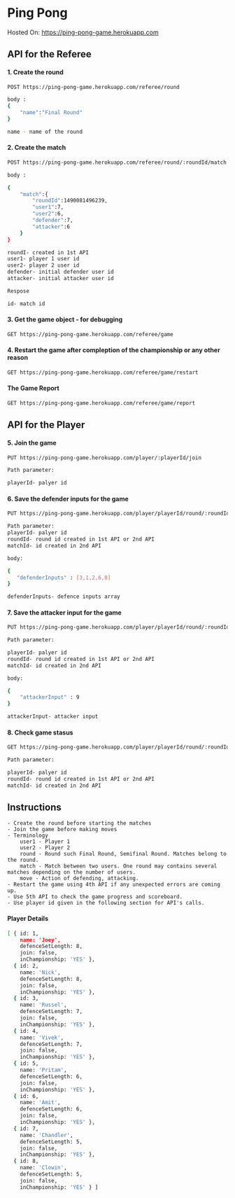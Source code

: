 # Ping Pong

Hosted On: https://ping-pong-game.herokuapp.com


## API for the Referee 

#### 1. Create the round
```sh
POST https://ping-pong-game.herokuapp.com/referee/round

body :
{
	"name":"Final Round"
}

name - name of the round
```

#### 2. Create the match
```sh
POST https://ping-pong-game.herokuapp.com/referee/round/:roundId/match

body :

{
	"match":{
		"roundId":1490081496239, 
		"user1":7, 
		"user2":6, 
		"defender":7,
		"attacker":6 
	}
}

roundI- created in 1st API
user1- player 1 user id 
user2- player 2 user id
defender- initial defender user id 
attacker- initial attacker user id

Respose

id- match id

```

#### 3. Get the game object - for debugging
```sh
GET https://ping-pong-game.herokuapp.com/referee/game
```

#### 4. Restart the game after compleption of the championship or any other reason
```sh
GET https://ping-pong-game.herokuapp.com/referee/game/restart
```
#### The Game Report
```sh
GET https://ping-pong-game.herokuapp.com/referee/game/report
```


## API for the Player 

#### 5. Join the game 
```sh
PUT https://ping-pong-game.herokuapp.com/player/:playerId/join

Path parameter:

playerId- palyer id

```

#### 6. Save the defender inputs for the game
```sh
PUT https://ping-pong-game.herokuapp.com/player/playerId/round/:roundId/match/:matchId/defend

Path parameter: 
playerId- palyer id
roundId- round id created in 1st API or 2nd API
matchId- id created in 2nd API

body:

{
   "defenderInputs" : [3,1,2,6,8]
}

defenderInputs- defence inputs array
```

#### 7. Save the attacker input for the game
```sh
PUT https://ping-pong-game.herokuapp.com/player/playerId/round/:roundId/match/:matchId/attack

Path parameter:

playerId- palyer id
roundId- round id created in 1st API or 2nd API
matchId- id created in 2nd API

body: 

{
	"attackerInput" : 9
}

attackerInput- attacker input
```

#### 8. Check game stasus 
```sh
GET https://ping-pong-game.herokuapp.com/player/playerId/round/:roundId/match/:matchId

Path parameter:

playerId- palyer id
roundId- round id created in 1st API or 2nd API
matchId- id created in 2nd API

```



## Instructions
	- Create the round before starting the matches
	- Join the game before making moves
	- Terminology
		user1 - Player 1
		user2 - Player 2
		round - Round such Final Round, Semifinal Round. Matches belong to the round.
		match - Match between two users. One round may contains several matches depending on the number of users.
		move - Action of defending, attacking.
	- Restart the game using 4th API if any unexpected errors are coming up.
	- Use 5th API to check the game progress and scoreboard.
	- Use player id given in the following section for API's calls.
	
#### Player Details

```sh
[ { id: 1,
    name: 'Joey',
    defenceSetLength: 8,
    join: false,
    inChampionship: 'YES' },
  { id: 2,
    name: 'Nick',
    defenceSetLength: 8,
    join: false,
    inChampionship: 'YES' },
  { id: 3,
    name: 'Russel',
    defenceSetLength: 7,
    join: false,
    inChampionship: 'YES' },
  { id: 4,
    name: 'Vivek',
    defenceSetLength: 7,
    join: false,
    inChampionship: 'YES' },
  { id: 5,
    name: 'Pritam',
    defenceSetLength: 6,
    join: false,
    inChampionship: 'YES' },
  { id: 6,
    name: 'Amit',
    defenceSetLength: 6,
    join: false,
    inChampionship: 'YES' },
  { id: 7,
    name: 'Chandler',
    defenceSetLength: 5,
    join: false,
    inChampionship: 'YES' },
  { id: 8,
    name: 'Clowin',
    defenceSetLength: 5,
    join: false,
    inChampionship: 'YES' } ]
```
